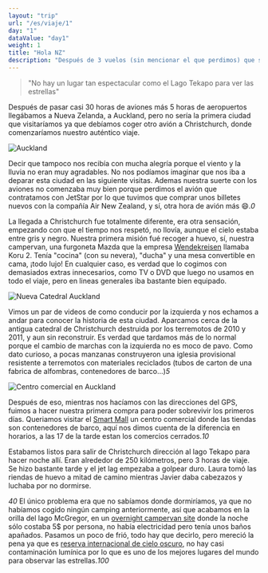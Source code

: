 ```yaml
---
layout: "trip"
url: "/es/viaje/1"
day: "1"
dataValue: "day1"
weight: 1
title: "Hola NZ"
description: "Después de 3 vuelos (sin mencionar el que perdimos) que sumaban 30 horas acababamos de llegar a las antípodas de España, Nueva Zelanda. Nos recibió Auckland, visitamos Christchurch y llegamos hasta el lago Tekapo para pasar la noche bajo un manto de estrellas"
---
```


> "No hay un lugar tan espectacular como el Lago Tekapo para ver las estrellas"

Después de pasar casi 30 horas de aviones más 5 horas de aeropuertos llegábamos a Nueva Zelanda, a Auckland, pero no sería la primera ciudad que visitaríamos ya que debíamos coger otro avión a Christchurch, donde comenzaríamos nuestro auténtico viaje.

<img src="/images/1/auckland.jpg" title="Auckland" alt="Auckland" data-zoom="zoom" class="is-lefty" />

Decir que tampoco nos recibía con mucha alegría porque el viento y la lluvia no eran muy agradables. No nos podíamos imaginar que nos iba a deparar esta ciudad en las siguiente visitas. Ademas nuestra suerte con los aviones no comenzaba muy bien porque perdimos el avión que contratamos con JetStar por lo que tuvimos que comprar unos billetes nuevos con la compañía Air New Zealand, y sí, otra hora de avión más :smile:._0_

La llegada a Christchurch fue totalmente diferente, era otra sensación, empezando con que el tiempo nos respetó, no llovía, aunque el cielo estaba entre gris y negro. Nuestra primera misión fué recoger a huevo, sí, nuestra campervan, una furgoneta Mazda que la empresa [Wendekreisen](https://www.wendekreisen.co.nz/campervans/campervan.aspx?VehID=22) llamaba Koru 2. Tenía "cocina" (con su nevera), "ducha" y una mesa convertible en cama, ¡todo lujo! En cualquier caso, es verdad que lo cogimos con demasiados extras innecesarios, como TV o DVD que luego no usamos en todo el viaje, pero en lineas generales iba bastante bien equipado.

<img src="/images/1/christchurch-new-cathedral.jpg" title="Nueva Catedral Auckland" alt="Nueva Catedral Auckland" data-zoom="zoom" class="is-righty" />

Vimos un par de videos de como conducir por la izquierda y nos echamos a andar para conocer la historia de esta ciudad. Aparcamos cerca de la antigua catedral de Christchurch destruida por los terremotos de 2010 y 2011, y aun sin reconstruir. Es verdad que tardamos más de lo normal porque el cambio de marchas con la izquierda no es moco de pavo. Como dato curioso, a pocas manzanas construyeron una iglesia provisional resistente a terremotos con materiales reciclados (tubos de carton de una fabrica de alfombras, contenedores de barco...)_5_

<img src="/images/1/christchurch-mall.jpg" title="Centro comercial en Auckland" alt="Centro comercial en Auckland" data-zoom="zoom" class="is-lefty" />

Después de eso, mientras nos hacíamos con las direcciones del GPS, fuimos a hacer nuestra primera compra para poder sobrevivir los primeros días. Queriamos visitar el [Smart Mall](http://www.restart.org.nz/) un centro comercial donde las tiendas son contenedores de barco, aquí nos dimos cuenta de la diferencia en horarios, a las 17 de la tarde estan los comercios cerrados._10_

Estabamos listos para salir de Christchurch dirección al lago Tekapo para hacer noche allí. Eran alrededor de 250 kilómetros, pero 3 horas de viaje. Se hizo bastante tarde y el jet lag empezaba a golpear duro. Laura tomó las riendas de huevo a mitad de camino mientras Javier daba cabezazos y luchaba por no dormirse.

_40_ El único problema era que no sabíamos donde dormiríamos, ya que no habíamos cogido ningún camping anteriormente, así que acabamos en la orilla del lago McGregor, en un [overnight campervan site](https://www.rankers.co.nz/experiences/6394-Lake_McGregor_Overnight_Campervan_Parking) donde la noche sólo costaba 5$ por persona, no había electricidad pero tenía unos baños apañados. Pasamos un poco de frió, todo hay que decirlo, pero mereció la pena ya que es [reserva internacional de cielo oscuro](https://mackenzienz.com/scenic-highlights/dark-sky-reserve-2/), no hay casi contaminación lumínica por lo que es uno de los mejores lugares del mundo para observar las estrellas._100_